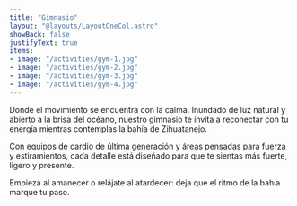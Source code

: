 ```yaml
---
title: "Gimnasio"
layout: "@layouts/LayoutOneCol.astro"
showBack: false
justifyText: true
items:
- image: "/activities/gym-1.jpg"
- image: "/activities/gym-2.jpg"
- image: "/activities/gym-3.jpg"
- image: "/activities/gym-4.jpg"
---
```

Donde el movimiento se encuentra con la calma. Inundado de luz natural y abierto a la brisa del océano, nuestro gimnasio te invita a reconectar con tu energía mientras contemplas la bahía de Zihuatanejo.

Con equipos de cardio de última generación y áreas pensadas para fuerza y estiramientos, cada detalle está diseñado para que te sientas más fuerte, ligero y presente.

Empieza al amanecer o relájate al atardecer: deja que el ritmo de la bahía marque tu paso.
